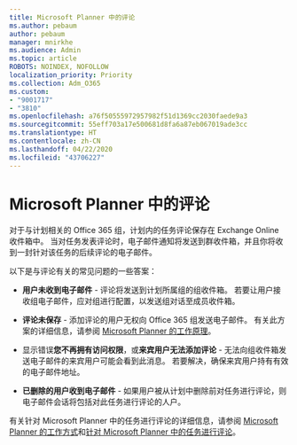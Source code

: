 ```yaml
---
title: Microsoft Planner 中的评论
ms.author: pebaum
author: pebaum
manager: mnirkhe
ms.audience: Admin
ms.topic: article
ROBOTS: NOINDEX, NOFOLLOW
localization_priority: Priority
ms.collection: Adm_O365
ms.custom:
- "9001717"
- "3810"
ms.openlocfilehash: a76f50555972957982f51d1369cc2030faede9a3
ms.sourcegitcommit: 55eff703a17e500681d8fa6a87eb067019ade3cc
ms.translationtype: HT
ms.contentlocale: zh-CN
ms.lasthandoff: 04/22/2020
ms.locfileid: "43706227"
---
```

# <a name="comments-in-microsoft-planner"></a>Microsoft Planner 中的评论

对于与计划相关的 Office 365 组，计划内的任务评论保存在 Exchange Online 收件箱中。  当对任务发表评论时，电子邮件通知将发送到群收件箱，并且你将收到一封针对该任务的后续评论的电子邮件。

以下是与评论有关的常见问题的一些答案：

- **用户未收到电子邮件** - 评论将发送到计划所属组的组收件箱。 若要让用户接收组电子邮件，应对组进行配置，以发送组对话至成员收件箱。

- **评论未保存** -  添加评论的用户无权向 Office 365 组发送电子邮件。 有关此方案的详细信息，请参阅 [Microsoft Planner 的工作原理](https://techcommunity.microsoft.com/t5/planner-blog/how-microsoft-planner-works/ba-p/1214736)。

- 显示错误**您不再拥有访问权限**，或**来宾用户无法添加评论** - 无法向组收件箱发送电子邮件的来宾用户可能会看到此消息。 若要解决，确保来宾用户持有有效的电子邮件地址。

- **已删除的用户收到电子邮件** -  如果用户被从计划中删除前对任务进行评论，则电子邮件会话将包括对此任务进行评论的人户。

有关针对 Microsoft Planner 中的任务进行评论的详细信息，请参阅 [Microsoft Planner 的工作方式](https://techcommunity.microsoft.com/t5/planner-blog/how-microsoft-planner-works/ba-p/1214736)和[针对 Microsoft Planner 中的任务进行评论](https://support.microsoft.com/office/comment-on-tasks-in-microsoft-planner-fd4aedde-7785-4cd0-96ee-122fbc9140e1)。
